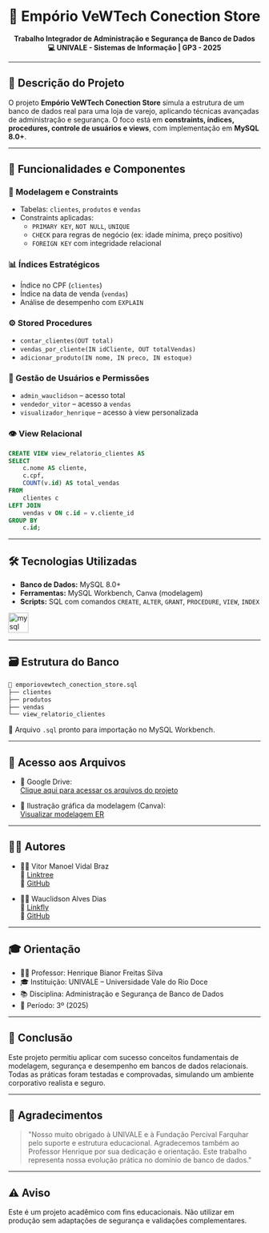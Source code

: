 <h1 align="center">🛒 Empório VeWTech Conection Store</h1>

<p align="center">
  <strong>Trabalho Integrador de Administração e Segurança de Banco de Dados</strong><br>
  <strong>💻 UNIVALE - Sistemas de Informação | GP3 - 2025</strong>
</p>

---

## 📘 Descrição do Projeto

O projeto **Empório VeWTech Conection Store** simula a estrutura de um banco de dados real para uma loja de varejo, aplicando técnicas avançadas de administração e segurança. O foco está em **constraints, índices, procedures, controle de usuários e views**, com implementação em **MySQL 8.0+**.

---

## 🚀 Funcionalidades e Componentes

### 🧱 Modelagem e Constraints
- Tabelas: `clientes`, `produtos` e `vendas`
- Constraints aplicadas:
  - `PRIMARY KEY`, `NOT NULL`, `UNIQUE`
  - `CHECK` para regras de negócio (ex: idade mínima, preço positivo)
  - `FOREIGN KEY` com integridade relacional

### 📊 Índices Estratégicos
- Índice no CPF (`clientes`)
- Índice na data de venda (`vendas`)
- Análise de desempenho com `EXPLAIN`

### ⚙️ Stored Procedures
- `contar_clientes(OUT total)`
- `vendas_por_cliente(IN idCliente, OUT totalVendas)`
- `adicionar_produto(IN nome, IN preco, IN estoque)`

### 🔐 Gestão de Usuários e Permissões
- `admin_wauclidson` – acesso total
- `vendedor_vitor` – acesso a `vendas`
- `visualizador_henrique` – acesso à view personalizada

### 👁️ View Relacional
```sql
CREATE VIEW view_relatorio_clientes AS
SELECT 
    c.nome AS cliente,
    c.cpf,
    COUNT(v.id) AS total_vendas
FROM 
    clientes c
LEFT JOIN 
    vendas v ON c.id = v.cliente_id
GROUP BY 
    c.id;
```

---

## 🛠️ Tecnologias Utilizadas

- **Banco de Dados:** MySQL 8.0+
- **Ferramentas:** MySQL Workbench, Canva (modelagem)
- **Scripts:** SQL com comandos `CREATE`, `ALTER`, `GRANT`, `PROCEDURE`, `VIEW`, `INDEX`

<div align="left">
  <img src="https://cdn.jsdelivr.net/gh/devicons/devicon/icons/mysql/mysql-original.svg" height="40" alt="mysql logo" />
</div>

---

## 🗃️ Estrutura do Banco

```bash
📁 emporiovewtech_conection_store.sql
├── clientes
├── produtos
├── vendas
└── view_relatorio_clientes
```

📌 Arquivo `.sql` pronto para importação no MySQL Workbench.

---

## 📂 Acesso aos Arquivos

- 📁 Google Drive:  
  [Clique aqui para acessar os arquivos do projeto](https://drive.google.com/drive/folders/1wP-BqIh0mwxGh57NtRyHPkox3uREXHRy?usp=sharing)

- 🧩 Ilustração gráfica da modelagem (Canva):  
  [Visualizar modelagem ER](https://www.canva.com/design/DAGo2fmnNSk/darwbZYl3GkTWQOTAz0b4A/edit?utm_content=DAGo2fmnNSk&utm_campaign=designshare&utm_medium=link2&utm_source=sharebutton)

---

## 👨‍💻 Autores

- 🧑‍💻 Vitor Manoel Vidal Braz  
  🔗 [Linktree](https://linktr.ee/vitormanoelvb)  
  🔗 [GitHub](https://github.com/vitormanoelvb/trabalho_integrador_emporiovewtech_connection_store)

- 👨‍💻 Wauclidson Alves Dias  
  🔗 [Linkfly](https://linkfly.to/waudias)  
  🔗 [GitHub](https://github.com/WAUCLIDSON/EmporioVeWTech-DBA)

---

## 🎓 Orientação

- 🧑‍🏫 Professor: Henrique Bianor Freitas Silva  
- 🎓 Instituição: UNIVALE – Universidade Vale do Rio Doce  
- 📚 Disciplina: Administração e Segurança de Banco de Dados  
- 📅 Período: 3º (2025)

---

## 📌 Conclusão

Este projeto permitiu aplicar com sucesso conceitos fundamentais de modelagem, segurança e desempenho em bancos de dados relacionais. Todas as práticas foram testadas e comprovadas, simulando um ambiente corporativo realista e seguro.

---

## 🙏 Agradecimentos

> "Nosso muito obrigado à UNIVALE e à Fundação Percival Farquhar pelo suporte e estrutura educacional. Agradecemos também ao Professor Henrique por sua dedicação e orientação. Este trabalho representa nossa evolução prática no domínio de banco de dados."

---

## ⚠️ Aviso

Este é um projeto acadêmico com fins educacionais. Não utilizar em produção sem adaptações de segurança e validações complementares.
